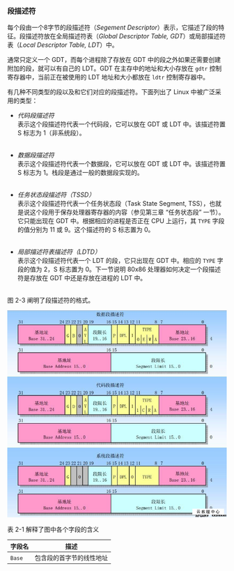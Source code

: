 ### 段描述符

每个段由一个8字节的段描述符（*Segement Descriptor*）表示，它描述了段的特征。段描述符放在全局描述符表（*Global Descriptor Table, GDT*）或局部描述符表（*Local Descriptor Table, LDT*）中。

通常只定义一个 GDT，而每个进程除了存放在 GDT 中的段之外如果还需要创建附加的段，就可以有自己的 LDT。GDT 在主存中的地址和大小存放在 `gdtr` 控制寄存器中，当前正在被使用的 LDT 地址和大小都放在 `ldtr` 控制寄存器中。

有几种不同类型的段以及和它们对应的段描述符。下面列出了 Linux 中被广泛采用的类型：

* *代码段描述符*  
表示这个段描述符代表一个代码段，它可以放在 GDT 或 LDT 中。该描述符置 S 标志为 1（非系统段）。  
&emsp;

* *数据段描述符*  
表示这个段描述符代表一个数据段，它可以放在 GDT 或 LDT 中。该描述符置 S 标志为 1。栈段是通过一般的数据段实现的。  
&emsp;

* *任务状态段描述符（TSSD）*  
表示这个段描述符代表一个任务状态段（Task State Segment, TSS），也就是说这个段用于保存处理器寄存器的内容（参见第三章 “任务状态段” 一节）。它只能出现在 GDT 中。根据相应的进程是否正在 CPU 上运行，其 `TYPE` 字段的值分别为 11 或 9。这个描述符的 S 标志置为 0。  
&emsp;

* *局部描述符表描述符（LDTD）*  
表示这个段描述符代表一个 LDT 的段，它只出现在 GDT 中。相应的 `TYPE` 字段的值为 2，S 标志置为 0。下一节说明 80x86 处理器如何决定一个段描述符是存放在 GDT 中还是存放在进程的 LDT 中。  
&emsp;

图 2-3 阐明了段描述符的格式。

![图 2-3：段描述符格式](../static/2_3.jpg)

表 2-1 解释了图中各个字段的含义

字段名 | 描述
--- | ---
`Base` | 包含段的首字节的线性地址
